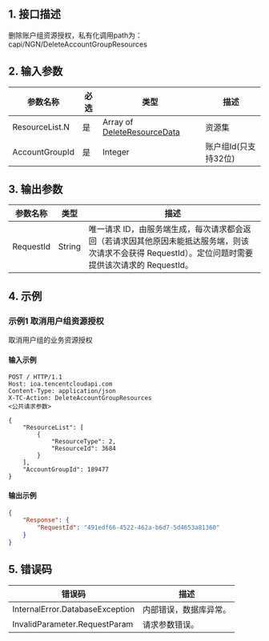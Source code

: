 ## 1. 接口描述




删除账户组资源授权，私有化调用path为：capi/NGN/DeleteAccountGroupResources

## 2. 输入参数


| 参数名称 | 必选 | 类型 | 描述 |
|---------|---------|---------|---------|
| ResourceList.N | 是 | Array of [DeleteResourceData](/开放API/云规范接口/版本：2022-06-01/数据结构.md#DeleteResourceData) | 资源集 |
| AccountGroupId | 是 | Integer | 账户组Id(只支持32位) |

## 3. 输出参数

| 参数名称 | 类型 | 描述 |
|---------|---------|---------|
| RequestId | String | 唯一请求 ID，由服务端生成，每次请求都会返回（若请求因其他原因未能抵达服务端，则该次请求不会获得 RequestId）。定位问题时需要提供该次请求的 RequestId。|

## 4. 示例

### 示例1 取消用户组资源授权

取消用户组的业务资源授权

#### 输入示例

```
POST / HTTP/1.1
Host: ioa.tencentcloudapi.com
Content-Type: application/json
X-TC-Action: DeleteAccountGroupResources
<公共请求参数>

{
	"ResourceList": [
		{
			"ResourceType": 2,
			"ResourceId": 3684
		}
	],
	"AccountGroupId": 189477
}
```

#### 输出示例

```json
{
    "Response": {
        "RequestId": "491edf66-4522-462a-b6d7-5d4653a81360"
    }
}
```











## 5. 错误码


| 错误码 | 描述 |
|---------|---------|
| InternalError.DatabaseException | 内部错误，数据库异常。 |
| InvalidParameter.RequestParam | 请求参数错误。 |
